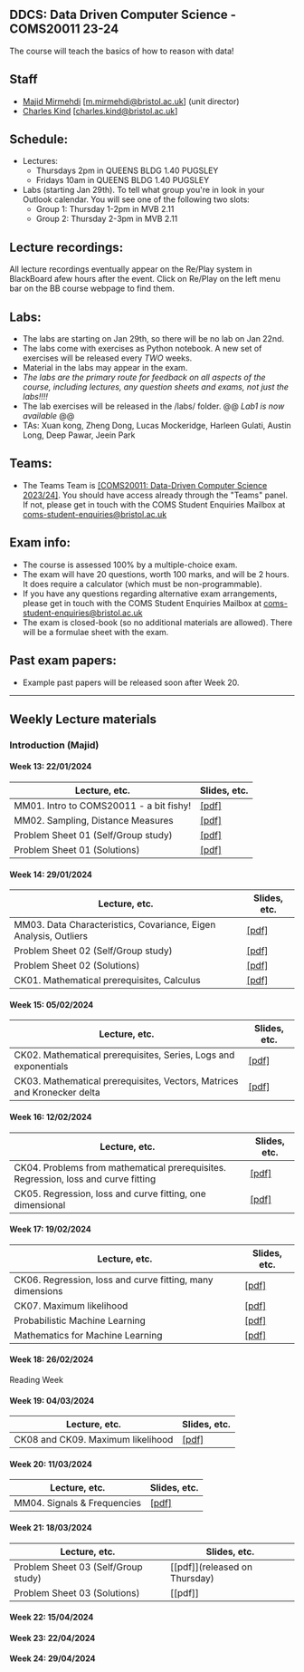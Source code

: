 ## DDCS: Data Driven Computer Science - COMS20011 23-24
The course will teach the basics of how to reason with data!

## Staff

- [Majid Mirmehdi](http://people.cs.bris.ac.uk/~majid/) [m.mirmehdi@bristol.ac.uk]  (unit director)
- [Charles Kind](https://research-information.bris.ac.uk/en/persons/charles-kind) [charles.kind@bristol.ac.uk]

## Schedule:
* Lectures:
  - Thursdays 2pm in QUEENS BLDG 1.40 PUGSLEY
  - Fridays 10am in QUEENS BLDG 1.40 PUGSLEY
* Labs (starting Jan 29th).  To tell what group you're in look in your Outlook calendar.  You will see one of the following two slots:
  - Group 1: Thursday 1-2pm in MVB 2.11
  - Group 2: Thursday 2-3pm in MVB 2.11


## Lecture recordings:
All lecture recordings eventually appear on the Re/Play system in BlackBoard afew hours after the event. Click on Re/Play on the left menu bar on the BB course webpage to find them.



## Labs:
* The labs are starting on Jan 29th, so there will be no lab on Jan 22nd.
* The labs come with exercises as Python notebook.  A new set of exercises will be released every _TWO_ weeks.
* Material in the labs may appear in the exam.
* *The labs are the primary route for feedback on all aspects of the course, including lectures, any question sheets and exams, not just the labs!!!!*
* The lab exercises will be released in the /labs/ folder.
@@ _Lab1 is now available_ @@
* TAs: Xuan kong, Zheng Dong, Lucas Mockeridge, Harleen Gulati, Austin Long, Deep Pawar, Jeein Park

## Teams:
* The Teams Team is [[COMS20011: Data-Driven Computer Science 2023/24]](https://teams.microsoft.com/l/team/19%3a0DQ-4IeBWTiBTCNmPvAmkc-CjNXlKFBJHObtpLyHaVw1%40thread.tacv2/conversations?groupId=5928cfed-1e17-4d2b-a3a7-4ab403410857&tenantId=b2e47f30-cd7d-4a4e-a5da-b18cf1a4151b).  You should have access already through the "Teams" panel.  If not, please get in touch with the COMS Student Enquiries Mailbox at coms-student-enquiries@bristol.ac.uk

## Exam info:
* The course is assessed 100% by a multiple-choice exam.
* The exam will have 20 questions, worth 100 marks, and will be 2 hours. It does require a calculator (which must be non-programmable).
* If you have any questions regarding alternative exam arrangements, please get in touch with the COMS Student Enquiries Mailbox at coms-student-enquiries@bristol.ac.uk
* The exam is closed-book (so no additional materials are allowed). There will be a formulae sheet with the exam.


## Past exam papers:
* Example past papers will be released soon after Week 20.

---

## Weekly Lecture materials

### Introduction (Majid)

#### Week 13: 22/01/2024
| Lecture, etc. |  Slides, etc. |
| ------- | ------ |
| MM01. Intro to COMS20011 - a bit fishy! | [[pdf]](Slides/COMS20011-MMLec01.pdf) |
| MM02. Sampling, Distance Measures | [[pdf]](Slides/COMS20011-MMLec02.pdf) |
| Problem Sheet 01 (Self/Group study) | [[pdf]](ProblemSheets/ProblemSheet-MM01.pdf)  |
| Problem Sheet 01 (Solutions) | [[pdf]](ProblemSheets/ProblemSheet-MM01-Solutions.pdf)  |


#### Week 14: 29/01/2024
| Lecture, etc. | Slides, etc. |
| ------- | ------ |
| MM03. Data Characteristics, Covariance, Eigen Analysis, Outliers | [[pdf]](Slides/COMS20011-MMLec03.pdf) |
| Problem Sheet 02 (Self/Group study) | [[pdf]](ProblemSheets/ProblemSheet-MM02.pdf)  |
| Problem Sheet 02 (Solutions) | [[pdf]](ProblemSheets/ProblemSheet-MM02-Solutions.pdf)  |
| CK01. Mathematical prerequisites, Calculus | [[pdf]](notes/prereqs.pdf) |

#### Week 15: 05/02/2024
| Lecture, etc. | Slides, etc. |
| ------- | ------ |
| CK02.  Mathematical prerequisites, Series, Logs and exponentials | [[pdf]](notes/prereqs.pdf) |
| CK03.  Mathematical prerequisites, Vectors, Matrices and Kronecker delta | [[pdf]](notes/prereqs.pdf) |

#### Week 16: 12/02/2024
| Lecture, etc. | Slides, etc. |
| ------- | ------ |
| CK04.  Problems from mathematical prerequisites. Regression, loss and curve fitting | [[pdf]](notes/regression.pdf) |
| CK05.  Regression, loss and curve fitting, one dimensional | [[pdf]](notes/regression.pdf) |

#### Week 17: 19/02/2024
| Lecture, etc. | Slides, etc. |
| ------- | ------ |
| CK06.  Regression, loss and curve fitting, many dimensions | [[pdf]](notes/regression.pdf) |
| CK07.  Maximum likelihood | [[pdf]](notes/maximum_likelihood.pdf) |
| Probabilistic Machine Learning | [[pdf]](notes/probabilistic&#32;machine&#32;learning.pdf) |
| Mathematics for Machine Learning | [[pdf]](notes/mml-book.pdf) |

#### Week 18: 26/02/2024
Reading Week

#### Week 19: 04/03/2024
| Lecture, etc. | Slides, etc. |
| ------- | ------ |
| CK08 and CK09.  Maximum likelihood | [[pdf]](notes/maximum_likelihood.pdf) |

#### Week 20: 11/03/2024
| Lecture, etc. |  Slides, etc. |
| ------- | ------ |
| MM04. Signals & Frequencies| [[pdf]](Slides/COMS20011-MMLec04.pdf) |


#### Week 21: 18/03/2024
| Lecture, etc. | Slides, etc. |
| ------- | ------ |
| Problem Sheet 03 (Self/Group study) | [[pdf]](released on Thursday) |
| Problem Sheet 03 (Solutions) | [[pdf]] |

#### Week 22: 15/04/2024
#### Week 23: 22/04/2024
#### Week 24: 29/04/2024
